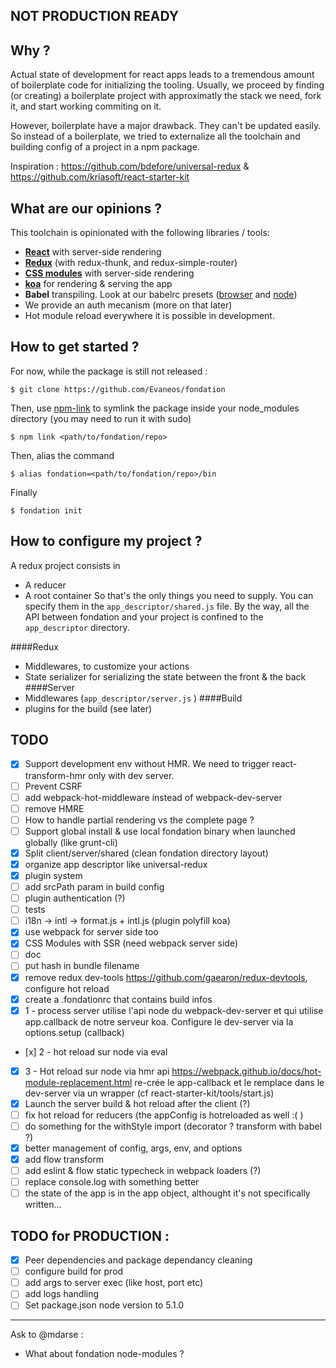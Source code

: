 ## NOT PRODUCTION READY

## Why ?
Actual state of development for react apps leads to a tremendous amount of boilerplate code for initializing the tooling. Usually, we proceed by finding (or creating) a boilerplate project with approximatly the stack we need, fork it, and start working commiting on it.

However, boilerplate have a major drawback. They can't be updated easily. So instead of a boilerplate, we tried to externalize all the toolchain and building config of a project in a npm package.

Inspiration : https://github.com/bdefore/universal-redux & https://github.com/kriasoft/react-starter-kit

## What are our opinions ?
This toolchain is opinionated with the following libraries / tools:
- [**React**](https://github.com/facebook/react) with server-side rendering
- [**Redux**](https://github.com/rackt/redux) (with redux-thunk, and redux-simple-router)
- [**CSS modules**](https://github.com/css-modules/css-modules) with server-side rendering
- [**koa**](https://github.com/koajs/koa) for rendering & serving the app
- **Babel** transpiling. Look at our babelrc presets ([browser](https://github.com/Evaneos/fondation/blob/master/.babelrc.browser) and [node](https://github.com/Evaneos/fondation/blob/master/.babelrc.node))
- We provide an auth mecanism (more on that later)
- Hot module reload everywhere it is possible in development.

## How to get started ?
For now, while the package is still not released :
```shell
$ git clone https://github.com/Evaneos/fondation
```
Then, use [npm-link](https://docs.npmjs.com/cli/link) to symlink the package inside your node_modules directory (you may need to run it with sudo)
```shell
$ npm link <path/to/fondation/repo>
```
Then, alias the command
```
$ alias fondation=<path/to/fondation/repo>/bin
```
Finally
```
$ fondation init
```

## How to configure my project ?
A redux project consists in
- A reducer
- A root container
So that's the only things you need to supply. You can specify them in the `app_descriptor/shared.js` file. By the way, all the API between fondation and your project is confined to the `app_descriptor` directory.

####Redux
- Middlewares, to customize your actions
- State serializer for serializing the state between the front & the back
####Server
- Middlewares (`app_descriptor/server.js` )
####Build
- plugins for the build (see later)

## TODO
* [x] Support development env without HMR. We need to trigger react-transform-hmr only with dev server.
* [ ] Prevent CSRF
* [ ] add webpack-hot-middleware instead of webpack-dev-server
* [ ] remove HMRE
* [ ] How to handle partial rendering vs the complete page ?
* [ ] Support global install & use local fondation binary when launched globally (like grunt-cli)
* [x] Split client/server/shared (clean fondation directory layout)
* [x] organize app descriptor like universal-redux
* [x] plugin system
* [ ] add srcPath param in build config
* [ ] plugin authentication (?)
* [ ] tests
* [ ] i18n -> intl -> format.js + intl.js (plugin polyfill koa)
* [x] use webpack for server side too
* [x] CSS Modules with SSR (need webpack server side)
* [ ] doc
* [ ] put hash in bundle filename
* [x] remove redux dev-tools https://github.com/gaearon/redux-devtools, configure hot reload
* [x] create a .fondationrc that contains build infos
* [x] 1 - process server
		utilise l'api node du webpack-dev-server et qui utilise app.callback de notre serveur koa. Configure le dev-server via la options.setup (callback)
* [x] 2 - hot reload sur node via eval
* [x] 3 - Hot reload sur node via hmr api
        https://webpack.github.io/docs/hot-module-replacement.html
        re-crée le app-callback et le remplace dans le dev-server via un wrapper (cf react-starter-kit/tools/start.js)
* [x] Launch the server build & hot reload after the client (?)
* [ ] fix hot reload for reducers (the appConfig is hotreloaded as well :( )
* [ ] do something for the withStyle import (decorator ? transform with babel ?)
* [x] better management of config, args, env, and options
* [x] add flow transform
* [ ] add eslint & flow static typecheck in webpack loaders (?)
* [ ] replace console.log with something better
* [ ] the state of the app is in the app object, althought it's not specifically written...
## TODO for PRODUCTION :
* [x] Peer dependencies and package dependancy cleaning
* [ ] configure build for prod
* [ ] add args to server exec (like host, port etc)
* [ ] add logs handling
* [ ] Set package.json node version to 5.1.0

---

Ask to @mdarse :
- What about fondation node-modules ?

